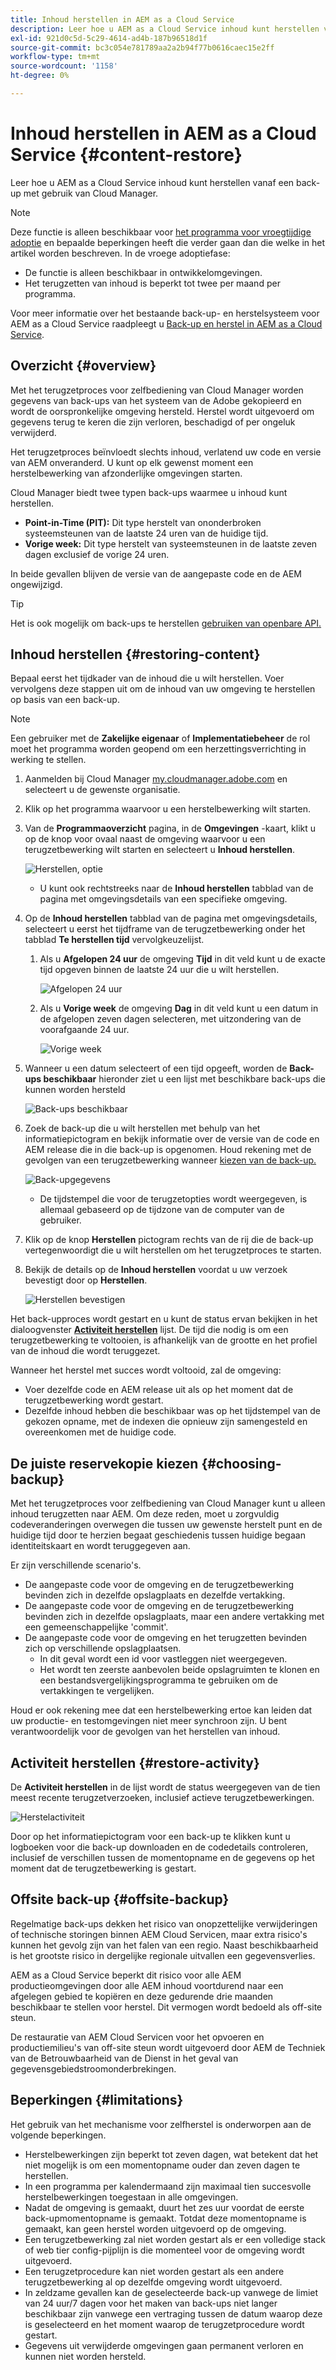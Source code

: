 ```yaml
---
title: Inhoud herstellen in AEM as a Cloud Service
description: Leer hoe u AEM as a Cloud Service inhoud kunt herstellen vanaf een back-up met gebruik van Cloud Manager.
exl-id: 921d0c5d-5c29-4614-ad4b-187b96518d1f
source-git-commit: bc3c054e781789aa2a2b94f77b0616caec15e2ff
workflow-type: tm+mt
source-wordcount: '1158'
ht-degree: 0%

---
```



# Inhoud herstellen in AEM as a Cloud Service {#content-restore}

Leer hoe u AEM as a Cloud Service inhoud kunt herstellen vanaf een back-up met gebruik van Cloud Manager.

>[!NOTE]
>
>Deze functie is alleen beschikbaar voor [het programma voor vroegtijdige adoptie](/help/implementing/cloud-manager/release-notes/current.md#early-adoption) en bepaalde beperkingen heeft die verder gaan dan die welke in het artikel worden beschreven. In de vroege adoptiefase:
>
>* De functie is alleen beschikbaar in ontwikkelomgevingen.
>* Het terugzetten van inhoud is beperkt tot twee per maand per programma.
>
>Voor meer informatie over het bestaande back-up- en herstelsysteem voor AEM as a Cloud Service raadpleegt u [Back-up en herstel in AEM as a Cloud Service](/help/operations/backup.md).

## Overzicht {#overview}

Met het terugzetproces voor zelfbediening van Cloud Manager worden gegevens van back-ups van het systeem van de Adobe gekopieerd en wordt de oorspronkelijke omgeving hersteld. Herstel wordt uitgevoerd om gegevens terug te keren die zijn verloren, beschadigd of per ongeluk verwijderd.

Het terugzetproces beïnvloedt slechts inhoud, verlatend uw code en versie van AEM onveranderd. U kunt op elk gewenst moment een herstelbewerking van afzonderlijke omgevingen starten.

Cloud Manager biedt twee typen back-ups waarmee u inhoud kunt herstellen.

* **Point-in-Time (PIT):** Dit type herstelt van ononderbroken systeemsteunen van de laatste 24 uren van de huidige tijd.
* **Vorige week:** Dit type herstelt van systeemsteunen in de laatste zeven dagen exclusief de vorige 24 uren.

In beide gevallen blijven de versie van de aangepaste code en de AEM ongewijzigd.

>[!TIP]
>
>Het is ook mogelijk om back-ups te herstellen [gebruiken van openbare API.](https://developer.adobe.com/experience-cloud/cloud-manager/reference/api/)

## Inhoud herstellen {#restoring-content}

Bepaal eerst het tijdkader van de inhoud die u wilt herstellen. Voer vervolgens deze stappen uit om de inhoud van uw omgeving te herstellen op basis van een back-up.

>[!NOTE]
>
>Een gebruiker met de **Zakelijke eigenaar** of **Implementatiebeheer** de rol moet het programma worden geopend om een herzettingsverrichting in werking te stellen.

1. Aanmelden bij Cloud Manager [my.cloudmanager.adobe.com](https://my.cloudmanager.adobe.com/) en selecteert u de gewenste organisatie.

1. Klik op het programma waarvoor u een herstelbewerking wilt starten.

1. Van de **Programmaoverzicht** pagina, in de **Omgevingen** -kaart, klikt u op de knop voor ovaal naast de omgeving waarvoor u een terugzetbewerking wilt starten en selecteert u **Inhoud herstellen**.

   ![Herstellen, optie](assets/backup-option.png)

   * U kunt ook rechtstreeks naar de **Inhoud herstellen** tabblad van de pagina met omgevingsdetails van een specifieke omgeving.

1. Op de **Inhoud herstellen** tabblad van de pagina met omgevingsdetails, selecteert u eerst het tijdframe van de terugzetbewerking onder het tabblad **Te herstellen tijd** vervolgkeuzelijst.

   1. Als u **Afgelopen 24 uur** de omgeving **Tijd** in dit veld kunt u de exacte tijd opgeven binnen de laatste 24 uur die u wilt herstellen.

      ![Afgelopen 24 uur](assets/backup-time.png)

   1. Als u **Vorige week** de omgeving **Dag** in dit veld kunt u een datum in de afgelopen zeven dagen selecteren, met uitzondering van de voorafgaande 24 uur.

      ![Vorige week](assets/backup-date.png)

1. Wanneer u een datum selecteert of een tijd opgeeft, worden de **Back-ups beschikbaar** hieronder ziet u een lijst met beschikbare back-ups die kunnen worden hersteld

   ![Back-ups beschikbaar](assets/backup-available.png)

1. Zoek de back-up die u wilt herstellen met behulp van het informatiepictogram en bekijk informatie over de versie van de code en AEM release die in die back-up is opgenomen. Houd rekening met de gevolgen van een terugzetbewerking wanneer [kiezen van de back-up.](#choosing-the-right-backup)

   ![Back-upgegevens](assets/backup-info.png)

   * De tijdstempel die voor de terugzetopties wordt weergegeven, is allemaal gebaseerd op de tijdzone van de computer van de gebruiker.

1. Klik op de knop **Herstellen** pictogram rechts van de rij die de back-up vertegenwoordigt die u wilt herstellen om het terugzetproces te starten.

1. Bekijk de details op de **Inhoud herstellen** voordat u uw verzoek bevestigt door op **Herstellen**.

   ![Herstellen bevestigen](assets/backup-restore.png)

Het back-upproces wordt gestart en u kunt de status ervan bekijken in het dialoogvenster **[Activiteit herstellen](#restore-activity)** lijst. De tijd die nodig is om een terugzetbewerking te voltooien, is afhankelijk van de grootte en het profiel van de inhoud die wordt teruggezet.

Wanneer het herstel met succes wordt voltooid, zal de omgeving:

* Voer dezelfde code en AEM release uit als op het moment dat de terugzetbewerking wordt gestart.
* Dezelfde inhoud hebben die beschikbaar was op het tijdstempel van de gekozen opname, met de indexen die opnieuw zijn samengesteld en overeenkomen met de huidige code.

## De juiste reservekopie kiezen {#choosing-backup}

Met het terugzetproces voor zelfbediening van Cloud Manager kunt u alleen inhoud terugzetten naar AEM. Om deze reden, moet u zorgvuldig codeveranderingen overwegen die tussen uw gewenste herstelt punt en de huidige tijd door te herzien begaat geschiedenis tussen huidige begaan identiteitskaart en wordt teruggegeven aan.

Er zijn verschillende scenario&#39;s.

* De aangepaste code voor de omgeving en de terugzetbewerking bevinden zich in dezelfde opslagplaats en dezelfde vertakking.
* De aangepaste code voor de omgeving en de terugzetbewerking bevinden zich in dezelfde opslagplaats, maar een andere vertakking met een gemeenschappelijke &#39;commit&#39;.
* De aangepaste code voor de omgeving en het terugzetten bevinden zich op verschillende opslagplaatsen.
   * In dit geval wordt een id voor vastleggen niet weergegeven.
   * Het wordt ten zeerste aanbevolen beide opslagruimten te klonen en een bestandsvergelijkingsprogramma te gebruiken om de vertakkingen te vergelijken.

Houd er ook rekening mee dat een herstelbewerking ertoe kan leiden dat uw productie- en testomgevingen niet meer synchroon zijn. U bent verantwoordelijk voor de gevolgen van het herstellen van inhoud.

## Activiteit herstellen {#restore-activity}

De **Activiteit herstellen** in de lijst wordt de status weergegeven van de tien meest recente terugzetverzoeken, inclusief actieve terugzetbewerkingen.

![Herstelactiviteit](assets/backup-activity.png)

Door op het informatiepictogram voor een back-up te klikken kunt u logboeken voor die back-up downloaden en de codedetails controleren, inclusief de verschillen tussen de momentopname en de gegevens op het moment dat de terugzetbewerking is gestart.

## Offsite back-up {#offsite-backup}

Regelmatige back-ups dekken het risico van onopzettelijke verwijderingen of technische storingen binnen AEM Cloud Servicen, maar extra risico&#39;s kunnen het gevolg zijn van het falen van een regio. Naast beschikbaarheid is het grootste risico in dergelijke regionale uitvallen een gegevensverlies.

AEM as a Cloud Service beperkt dit risico voor alle AEM productieomgevingen door alle AEM inhoud voortdurend naar een afgelegen gebied te kopiëren en deze gedurende drie maanden beschikbaar te stellen voor herstel. Dit vermogen wordt bedoeld als off-site steun.

De restauratie van AEM Cloud Servicen voor het opvoeren en productiemilieu&#39;s van off-site steun wordt uitgevoerd door AEM de Techniek van de Betrouwbaarheid van de Dienst in het geval van gegevensgebiedstroomonderbrekingen.

## Beperkingen {#limitations}

Het gebruik van het mechanisme voor zelfherstel is onderworpen aan de volgende beperkingen.

* Herstelbewerkingen zijn beperkt tot zeven dagen, wat betekent dat het niet mogelijk is om een momentopname ouder dan zeven dagen te herstellen.
* In een programma per kalendermaand zijn maximaal tien succesvolle herstelbewerkingen toegestaan in alle omgevingen.
* Nadat de omgeving is gemaakt, duurt het zes uur voordat de eerste back-upmomentopname is gemaakt. Totdat deze momentopname is gemaakt, kan geen herstel worden uitgevoerd op de omgeving.
* Een terugzetbewerking zal niet worden gestart als er een volledige stack of web tier config-pijplijn is die momenteel voor de omgeving wordt uitgevoerd.
* Een terugzetprocedure kan niet worden gestart als een andere terugzetbewerking al op dezelfde omgeving wordt uitgevoerd.
* In zeldzame gevallen kan de geselecteerde back-up vanwege de limiet van 24 uur/7 dagen voor het maken van back-ups niet langer beschikbaar zijn vanwege een vertraging tussen de datum waarop deze is geselecteerd en het moment waarop de terugzetprocedure wordt gestart.
* Gegevens uit verwijderde omgevingen gaan permanent verloren en kunnen niet worden hersteld.
